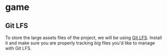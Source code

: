 # game

## Git LFS

To store the large assets files of the project, we will be using [Git LFS](https://git-lfs.github.com).
Install it and make sure you are properly tracking big files you'd like to manage with Git LFS.
